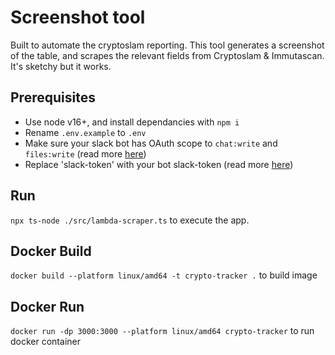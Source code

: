 # Screenshot tool

Built to automate the cryptoslam reporting. This tool generates a screenshot of the table, and scrapes the relevant fields from Cryptoslam & Immutascan. It's sketchy but it works.

## Prerequisites

* Use node v16+, and install dependancies with `npm i `  
* Rename `.env.example` to `.env`  
* Make sure your slack bot has OAuth scope to `chat:write` and `files:write` (read more [here](https://api.slack.com/messaging/files))  
* Replace 'slack-token' with your bot slack-token (read more [here](https://api.slack.com/authentication/token-types#bot))  

## Run

`npx ts-node ./src/lambda-scraper.ts` to execute the app.

## Docker Build
`docker build --platform linux/amd64 -t crypto-tracker .` to build image


## Docker Run
`docker run -dp 3000:3000 --platform linux/amd64 crypto-tracker` to run docker container